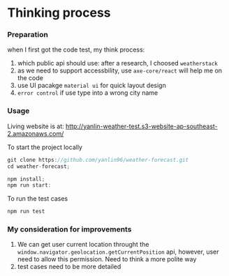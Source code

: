 # Thinking process

### Preparation

when I first got the code test, my think process:

1. which public api should use: after a research, I choosed `weatherstack`
2. as we need to support accessbility, use `axe-core/react` will help me on the code
3. use UI pacakge `material ui` for quick layout design
4. `error control` if use type into a wrong city name

### Usage

Living website is at: http://yanlin-weather-test.s3-website-ap-southeast-2.amazonaws.com/

To start the project locally

```js
git clone https://github.com/yanlin96/weather-forecast.git
cd weather-forecast;

npm install;
npm run start:
```

To run the test cases

```js
npm run test
```

### My consideration for improvements

1. We can get user current location throught the `window.navigator.geolocation.getCurrentPosition` api, however, user need to allow this permission. Need to think a more polite way
2. test cases need to be more detailed
